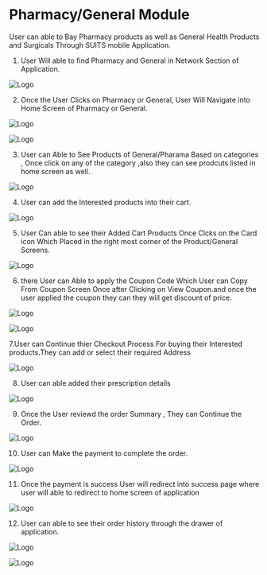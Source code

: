 # Pharmacy/General Module

User can able to Bay Pharmacy products as well as General Health Products and Surgicals Through SUITS mobile Application.

1. User Will able to find Pharmacy and General in Network Section of Application.

![Logo](./images/mobile/lab-module/Lab0.jpg)

2. Once the User Clicks on Pharmacy or General, User Will Navigate into Home Screen of Pharmacy or General.

![Logo](./images/mobile/pharma/pharma1.jpg)

![Logo](./images/mobile/pharma/pharma2.jpg)

3. User can Able to See Products of General/Pharama Based on categories , Once click on any of the category ,also they can see prodcuts listed in home screen as well.

![Logo](./images/mobile/pharma/pharma3.jpg)

4. User can add the Interested products into their cart.

![Logo](./images/mobile/pharma/pharma4.jpg)

5. User Can able to see their Added Cart Products Once Clcks on the Card icon Which Placed in the right most corner of the Product/General Screens.

![Logo](./images/mobile/pharma/pharma5.jpg)

6. there User can Able to apply the Coupon Code Which User can Copy From Coupon Screen Once after Clicking on View Coupon.and once the user applied the coupon they can they will get discount of price.

![Logo](./images/mobile/pharma/pharma6.jpg)

![Logo](./images/mobile/pharma/pharma7.jpg)

7.User can Continue thier Checkout Process For buying their Interested products.They can add or select their required Address

![Logo](./images/mobile/pharma/pharma8.jpg)

8. User can able added their prescription details

![Logo](./images/mobile/pharma/pharma9.jpg)

9. Once the User reviewd the order Summary , They can Continue the Order.

![Logo](./images/mobile/pharma/pharma10.jpg)

10. User can Make the payment to complete the order.

![Logo](./images/mobile/pharma/pharma11.jpg)

11. Once the payment is success User will redirect into success page where user will able to redirect to home screen of application

![Logo](./images/mobile/pharma/pharma12.jpg)

12. User can able to see their order history through the drawer of application.

![Logo](./images/mobile/pharma/pharma13.jpg)

![Logo](./images/mobile/pharma/pharma14.jpg)
